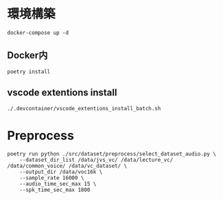# 環境構築

```
docker-compose up -d
```

## Docker内

```
poetry install
```

## vscode extentions install

```
./.devcontainer/vscode_extentions_install_batch.sh 
```

# Preprocess

```
poetry run python ./src/dataset/preprocess/select_dataset_audio.py \
    --dataset_dir_list /data/jvs_vc/ /data/lecture_vc/ /data/common_voice/ /data/vc_dataset/ \
    --output_dir /data/voc16k \
    --sample_rate 16000 \
    --audio_time_sec_max 15 \
    --spk_time_sec_max 1800
```
